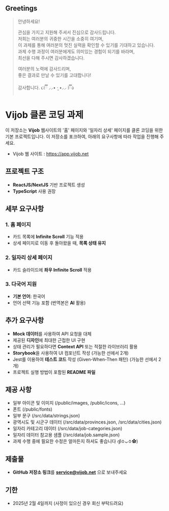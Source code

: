 ## Greetings

> 안녕하세요!
>
> 관심을 가지고 지원해 주셔서 진심으로 감사드립니다.  
> 저희는 여러분의 귀중한 시간을 소중히 여기며,  
> 이 과제를 통해 여러분의 멋진 실력을 확인할 수 있기를 기대하고 있습니다.  
> 과제 수행 과정이 여러분에게도 의미있는 경험이 되기를 바라며,  
> 최선을 다해 주시면 감사하겠습니다.
>
> 여러분의 노력에 감사드리며,  
> 좋은 결과로 만날 수 있기를 고대합니다!
>
> 감사합니다. ૮꒰ྀི ⸝⸝• ·̫ •⸝⸝ ꒱ྀིა  

# Vijob 클론 코딩 과제

이 저장소는 **Vijob** 웹사이트의 '홈' 페이지와 '일자리 상세' 페이지를 클론 코딩을 위한 기본 프로젝트입니다.
이 저장소를 포크하여, 아래의 요구사항에 따라 작업을 진행해 주세요.
* Vijob 웹 사이트 : https://app.vijob.net

## 프로젝트 구조

- **ReactJS/NextJS** 기반 프로젝트 생성
- **TypeScript** 사용 권장

## 세부 요구사항

### 1. 홈 페이지

- 카드 목록에 **Infinite Scroll** 기능 적용
- 상세 페이지로 이동 후 돌아왔을 때, **목록 상태 유지**

### 2. 일자리 상세 페이지

- 카드 슬라이드에 **좌우 Infinite Scroll** 적용

### 3. 다국어 지원

- **기본 언어**: 한국어
- 언어 선택 기능 포함 (번역본은 **AI** 활용)

## 추가 요구사항

- **Mock 데이터**를 사용하여 API 요청을 대체
- 제공된 **디자인**에 최대한 근접한 UI 구현
- 상태 관리가 필요하다면 **Context API** 또는 적절한 라이브러리 활용
- **Storybook**을 사용하여 UI 컴포넌트 작성 (가능한 선에서 2개)
- Jest를 이용하여 **테스트 코드** 작성 (Given-When-Then 패턴) (가능한 선에서 2개)
- 프로젝트 실행 방법이 포함된 **README 파일**

## 제공 사항

- 일부 아이콘 및 이미지 (/public/images, /public/icons, ...)
- 폰트 (/public/fonts)
- 일부 문구 (/src/data/strings.json)
- 광역시도 및 시군구 데이터 (/src/data/provinces.json, /src/data/cities.json)
- 일자리 카테고리 데이터 (/src/data/job-categories.json)
- 일자리 데이터 참고용 샘플 (/src/data/job.sample.json)
- 과제 수행 중에 필요한 수정은 얼마든지 하셔도 좋습니다 ദ്ദിㆁᴗㆁ✿)

## 제출물

- **GitHub 저장소 링크**를 **service@vijob.net** 으로 보내주세요

## 기한

- 2025년 2월 4일까지 (사정이 있으신 경우 회신 부탁드려요)
